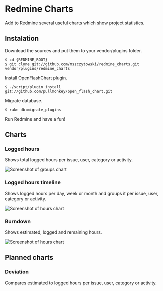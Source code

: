 Redmine Charts
==============

Add to Redmine several useful charts which show project statistics.

## Instalation

Download the sources and put them to your vendor/plugins folder.

    $ cd {REDMINE_ROOT}
    $ git clone git://github.com/mszczytowski/redmine_charts.git vendor/plugins/redmine_charts

Install OpenFlashChart plugin. 

    $ ./script/plugin install git://github.com/pullmonkey/open_flash_chart.git

Migrate database.

    $ rake db:migrate_plugins

Run Redmine and have a fun!

## Charts

### Logged hours

Shows total logged hours per issue, user, category or activity.

![Screenshot of groups chart](http://farm4.static.flickr.com/3286/3047776453_3d6a152a25_o.png)

### Logged hours timeline

Shows logged hours per day, week or month and groups it per issue, user, category or activity. 

![Screenshot of hours chart](http://farm4.static.flickr.com/3021/3047776559_bab9604c84_o.png)

### Burndown

Shows estimated, logged and remaining hours.

![Screenshot of hours chart](http://farm4.static.flickr.com/3163/3047776359_dec31ede64_o.png)

## Planned charts

### Deviation

Compares estimated to logged hours per issue, user, category or activity.
